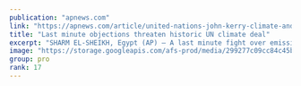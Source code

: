 ```yaml
---
publication: "apnews.com"
link: "https://apnews.com/article/united-nations-john-kerry-climate-and-environment-18f6e5cb8183c59ceaf0cf2408842e6c"
title: "Last minute objections threaten historic UN climate deal"
excerpt: "SHARM EL-SHEIKH, Egypt (AP) — A last minute fight over emissions cutting and the overall climate change goal is delaying a potentially historic deal that would create a fund for compensating poor nati"
image: "https://storage.googleapis.com/afs-prod/media/299277c09cc84c45bc588086bddd9883/3000.jpeg"
group: pro
rank: 17
---
```

